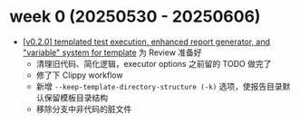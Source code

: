 # week 0 (20250530 - 20250606)

- [[v0.2.0] templated test execution, enhanced report generator, and "variable" system for template](https://github.com/255doesnotexist/lintestor/pull/96) 为 Review 准备好
  - 清理旧代码、简化逻辑，executor options 之前留的 TODO 做完了
  - 修了下 Clippy workflow
  - 新增 `--keep-template-directory-structure (-k)` 选项，使报告目录默认保留模板目录结构
  - 移除分支中非代码的脏文件